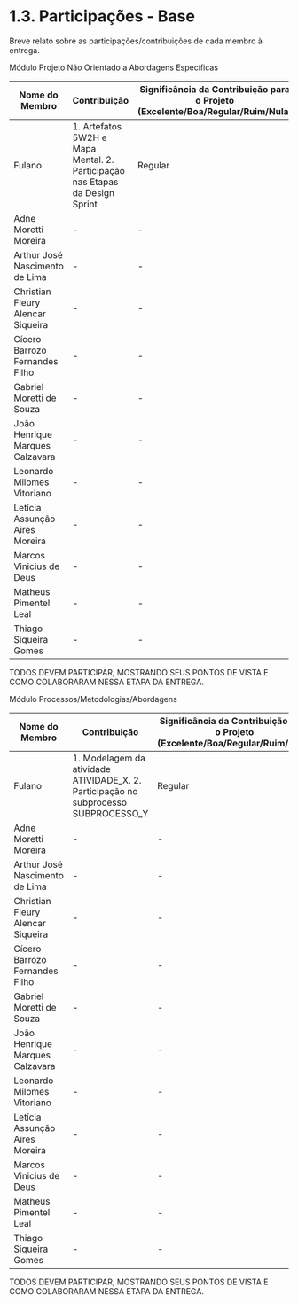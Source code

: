 # 1.3. Participações - Base

Breve relato sobre as participações/contribuições de cada membro à entrega.

Módulo Projeto Não Orientado a Abordagens Específicas

| Nome do Membro                    | Contribuição                                                                 | Significância da Contribuição para o Projeto (Excelente/Boa/Regular/Ruim/Nula) |
| --------------------------------- | ---------------------------------------------------------------------------- | ------------------------------------------------------------------------------ |
| Fulano                            | 1. Artefatos 5W2H e Mapa Mental. 2. Participação nas Etapas da Design Sprint | Regular                                                                        |
| Adne Moretti Moreira              | -                                                                            | -                                                                              |
| Arthur José Nascimento de Lima    | -                                                                            | -                                                                              |
| Christian Fleury Alencar Siqueira | -                                                                            | -                                                                              |
| Cícero Barrozo Fernandes Filho    | -                                                                            | -                                                                              |
| Gabriel Moretti de Souza          | -                                                                            | -                                                                              |
| João Henrique Marques Calzavara   | -                                                                            | -                                                                              |
| Leonardo Milomes Vitoriano        | -                                                                            | -                                                                              |
| Letícia Assunção Aires Moreira    | -                                                                            | -                                                                              |
| Marcos Vinicius de Deus           | -                                                                            | -                                                                              |
| Matheus Pimentel Leal             | -                                                                            | -                                                                              |
| Thiago Siqueira Gomes             | -                                                                            | -                                                                              |

TODOS DEVEM PARTICIPAR, MOSTRANDO SEUS PONTOS DE VISTA E COMO COLABORARAM NESSA ETAPA DA ENTREGA.

Módulo Processos/Metodologias/Abordagens

| Nome do Membro                    | Contribuição                                                                        | Significância da Contribuição para o Projeto (Excelente/Boa/Regular/Ruim/Nula) |
| --------------------------------- | ----------------------------------------------------------------------------------- | ------------------------------------------------------------------------------ |
| Fulano                            | 1. Modelagem da atividade ATIVIDADE_X. 2. Participação no subprocesso SUBPROCESSO_Y | Regular                                                                        |
| Adne Moretti Moreira              | -                                                                                   | -                                                                              |
| Arthur José Nascimento de Lima    | -                                                                                   | -                                                                              |
| Christian Fleury Alencar Siqueira | -                                                                                   | -                                                                              |
| Cícero Barrozo Fernandes Filho    | -                                                                                   | -                                                                              |
| Gabriel Moretti de Souza          | -                                                                                   | -                                                                              |
| João Henrique Marques Calzavara   | -                                                                                   | -                                                                              |
| Leonardo Milomes Vitoriano        | -                                                                                   | -                                                                              |
| Letícia Assunção Aires Moreira    | -                                                                                   | -                                                                              |
| Marcos Vinicius de Deus           | -                                                                                   | -                                                                              |
| Matheus Pimentel Leal             | -                                                                                   | -                                                                              |
| Thiago Siqueira Gomes             | -                                                                                   | -                                                                              |

TODOS DEVEM PARTICIPAR, MOSTRANDO SEUS PONTOS DE VISTA E COMO COLABORARAM NESSA ETAPA DA ENTREGA.

